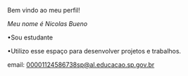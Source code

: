 Bem vindo ao meu perfil!

*Meu nome é Nicolas Bueno*

•Sou estudante

•Utilizo esse espaço para desenvolver projetos e trabalhos.

email:
00001124586738sp@al.educacao.sp.gov.br

<!--
**NicolasBueno0/NicolasBueno0** is a ✨ _special_ ✨ repository because its `README.md` (this file) appears on your GitHub profile.

Here are some ideas to get you started:

- 🔭 I’m currently working on ...
- 🌱 I’m currently learning ...
- 👯 I’m looking to collaborate on ...
- 🤔 I’m looking for help with ...
- 💬 Ask me about ...
- 📫 How to reach me: ...
- 😄 Pronouns: ...
- ⚡ Fun fact: ...
-->
